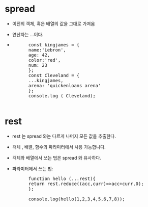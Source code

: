 # spread 

- 이전의 객체, 혹은 배열의 값을 그대로 가져옴

- 연산자는 ...이다.

- <pre>
        const kingjames = {
        name:'Lebron',
        age: 42,
        color:'red',
        num: 23
        };
        const Cleveland = {
        ...kingjames,
        arena: 'quickenloans arena'
        };
        console.log ( Cleveland);
    </pre>


# rest

- rest 는 spread 와는 다르게 나머지 모든 값을 추출한다.

- 객체 , 배열, 함수의 파라미터에서 사용 가능합니다.

- 객체와 배열에서 쓰는 법은 spread 와 유사하다.

- 파라미터에서 쓰는 법:
    <pre>
        function hello (...rest){
        return rest.reduce((acc,curr)=>acc+curr,0);
        };

        console.log(hello(1,2,3,4,5,6,7,8));</pre>
